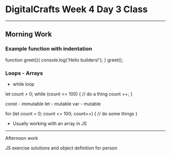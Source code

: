 # DigitalCrafts Week 4 Day 3 Class

---

## Morning Work

### Example function with indentation

function greet(){
    console.log('Hello builders!');
}
greet();

### Loops - Arrays

* while loop

let count = 0;
while (count <= 100) {
    // do a thing
    count ++;
}

const - immutable
let - mutable
var - mutable

for (let count = 0; count <= 100; count++) {
    // do some things
}

* Usually working with an array in JS



---

Afternoon work

JS exercise solutions and object definition for person